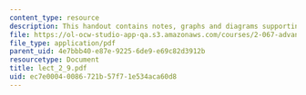 ```yaml
---
content_type: resource
description: This handout contains notes, graphs and diagrams supporting this lecture.
file: https://ol-ocw-studio-app-qa.s3.amazonaws.com/courses/2-067-advanced-structural-dynamics-and-acoustics-13-811-spring-2004/ec7e00040086721b57f71e534aca60d8_lect_2_9.pdf
file_type: application/pdf
parent_uid: 4e7bbb40-e87e-9225-6de9-e69c82d3912b
resourcetype: Document
title: lect_2_9.pdf
uid: ec7e0004-0086-721b-57f7-1e534aca60d8
---
```

